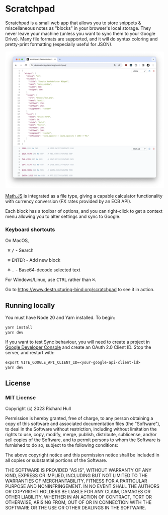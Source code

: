 # Scratchpad

Scratchpad is a small web app that allows you to store snippets & miscellaneous notes as "blocks" in your browser's
local storage. They never leave your machine (unless you want to sync them to your Google Drive). Many file formats
are supported, and it will do syntax coloring and pretty-print formatting (especially useful for JSON).

![main](./doc/screenshots/main.webp)

[Math.JS](https://mathjs.org/docs/index.html) is integrated as a file type, giving a capable calculator functionality
with currency conversion (FX rates provided by an ECB API).

Each block has a toolbar of options, and you can right-click to get a context menu allowing you to alter settings
and sync to Google.

### Keyboard shortcuts

On MacOS,

&nbsp;&nbsp;<kbd>⌘</kbd> <kbd>/</kbd> - Search

&nbsp;&nbsp;<kbd>⌘</kbd> <kbd>ENTER</kbd> - Add new block

&nbsp;&nbsp;<kbd>⌘</kbd> <kbd>.</kbd> - Base64-decode selected text

For Windows/Linux, use <kbd>CTRL</kbd> rather than <kbd>⌘</kbd>.

Go to https://www.destructuring-bind.org/scratchpad to see it in action.

## Running locally

You must have Node 20 and Yarn installed. To begin:

```console
yarn install
yarn dev
```

If you want to test Sync behaviour, you will need to create a project in [Google Developer Console](https://console.cloud.google.com/apis/credentials) and create an OAuth 2.0 Client ID. Stop the server, and restart with:

```console
export VITE_GOOGLE_API_CLIENT_ID=<your-google-api-client-id>
yarn dev
```

## License

### MIT License

Copyright (c) 2023 Richard Hull

Permission is hereby granted, free of charge, to any person obtaining a copy
of this software and associated documentation files (the "Software"), to deal
in the Software without restriction, including without limitation the rights
to use, copy, modify, merge, publish, distribute, sublicense, and/or sell
copies of the Software, and to permit persons to whom the Software is
furnished to do so, subject to the following conditions:

The above copyright notice and this permission notice shall be included in all
copies or substantial portions of the Software.

THE SOFTWARE IS PROVIDED "AS IS", WITHOUT WARRANTY OF ANY KIND, EXPRESS OR
IMPLIED, INCLUDING BUT NOT LIMITED TO THE WARRANTIES OF MERCHANTABILITY,
FITNESS FOR A PARTICULAR PURPOSE AND NONINFRINGEMENT. IN NO EVENT SHALL THE
AUTHORS OR COPYRIGHT HOLDERS BE LIABLE FOR ANY CLAIM, DAMAGES OR OTHER
LIABILITY, WHETHER IN AN ACTION OF CONTRACT, TORT OR OTHERWISE, ARISING FROM,
OUT OF OR IN CONNECTION WITH THE SOFTWARE OR THE USE OR OTHER DEALINGS IN THE
SOFTWARE.
